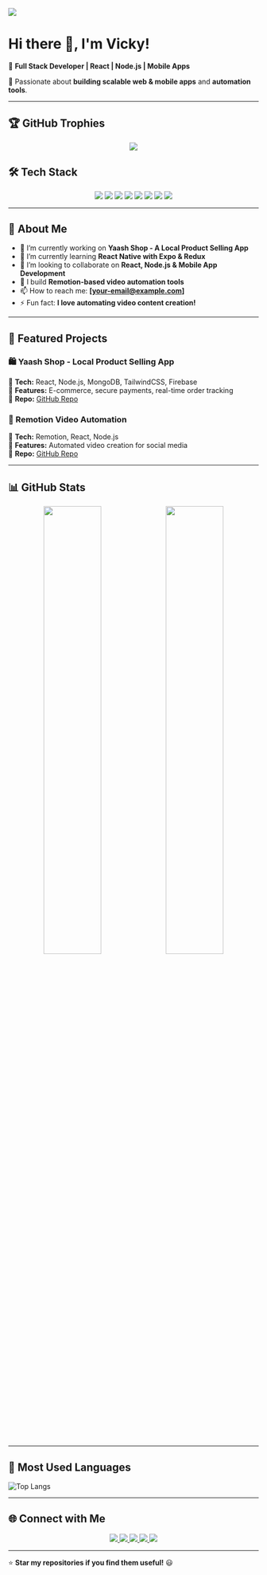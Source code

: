 <!-- Profile Views Counter -->
![](https://komarev.com/ghpvc/?username=Vicky2122004&color=blueviolet&style=flat-square)

# Hi there 👋, I'm Vicky!  

🚀 **Full Stack Developer | React | Node.js | Mobile Apps**  

🌟 Passionate about **building scalable web & mobile apps** and **automation tools**.

---

## 🏆 GitHub Trophies  
<p align="center">
  <img src="https://github-profile-trophy.vercel.app/?username=Vicky2122004&theme=onedark&no-frame=true&margin-w=15&column=7" />
</p>


## 🛠 Tech Stack  

<p align="center">
  <img src="https://img.shields.io/badge/React-61DAFB?style=for-the-badge&logo=react&logoColor=black" />
  <img src="https://img.shields.io/badge/React_Native-61DAFB?style=for-the-badge&logo=react&logoColor=black" />
  <img src="https://img.shields.io/badge/Node.js-339933?style=for-the-badge&logo=node.js&logoColor=white" />
  <img src="https://img.shields.io/badge/MongoDB-47A248?style=for-the-badge&logo=mongodb&logoColor=white" />
  <img src="https://img.shields.io/badge/TailwindCSS-38B2AC?style=for-the-badge&logo=tailwind-css&logoColor=white" />
  <img src="https://img.shields.io/badge/Firebase-FFCA28?style=for-the-badge&logo=firebase&logoColor=black" />
  <img src="https://img.shields.io/badge/Redux-764ABC?style=for-the-badge&logo=redux&logoColor=white" />
  <img src="https://img.shields.io/badge/PostgreSQL-316192?style=for-the-badge&logo=postgresql&logoColor=white" />
</p>


---

## 📌 About Me  
- 🔭 I’m currently working on **Yaash Shop - A Local Product Selling App**  
- 🌱 I’m currently learning **React Native with Expo & Redux**  
- 🤝 I’m looking to collaborate on **React, Node.js & Mobile App Development**  
- 🎥 I build **Remotion-based video automation tools**  
- 📫 How to reach me: **[your-email@example.com]**  
- ⚡ Fun fact: **I love automating video content creation!**  

---

## 📌 Featured Projects  
### 🛍️ Yaash Shop - Local Product Selling App  
🔹 **Tech:** React, Node.js, MongoDB, TailwindCSS, Firebase  
🔹 **Features:** E-commerce, secure payments, real-time order tracking  
🔹 **Repo:** [GitHub Repo](https://github.com/Vicky2122004/yaash-shop)  

### 🎥 Remotion Video Automation  
🔹 **Tech:** Remotion, React, Node.js  
🔹 **Features:** Automated video creation for social media  
🔹 **Repo:** [GitHub Repo](https://github.com/Vicky2122004/remotion-automation)  

---

## 📊 GitHub Stats  
<p align="center">
  <img width="48%" src="https://github-readme-stats.vercel.app/api?username=Vicky2122004&show_icons=true&theme=radical" />
  <img width="48%" src="https://github-readme-streak-stats.herokuapp.com/?user=Vicky2122004&theme=radical" />
</p>

---

## 🌟 Most Used Languages  
![Top Langs](https://github-readme-stats.vercel.app/api/top-langs/?username=Vicky2122004&layout=compact&theme=radical)  

---

## 🌐 Connect with Me  

<p align="center">
  <a href="https://linkedin.com/in/your-profile" target="_blank">
    <img src="https://img.shields.io/badge/LinkedIn-0A66C2?style=for-the-badge&logo=linkedin&logoColor=white" />
  </a>
  <a href="https://twitter.com/your-profile" target="_blank">
    <img src="https://img.shields.io/badge/Twitter-1DA1F2?style=for-the-badge&logo=twitter&logoColor=white" />
  </a>
  <a href="https://instagram.com/your-profile" target="_blank">
    <img src="https://img.shields.io/badge/Instagram-E4405F?style=for-the-badge&logo=instagram&logoColor=white" />
  </a>
  <a href="mailto:your-email@example.com" target="_blank">
    <img src="https://img.shields.io/badge/Email-D14836?style=for-the-badge&logo=gmail&logoColor=white" />
  </a>
  <a href="https://github.com/Vicky2122004" target="_blank">
    <img src="https://img.shields.io/badge/GitHub-181717?style=for-the-badge&logo=github&logoColor=white" />
  </a>
</p>
 

---

⭐ **Star my repositories if you find them useful!** 😃  
